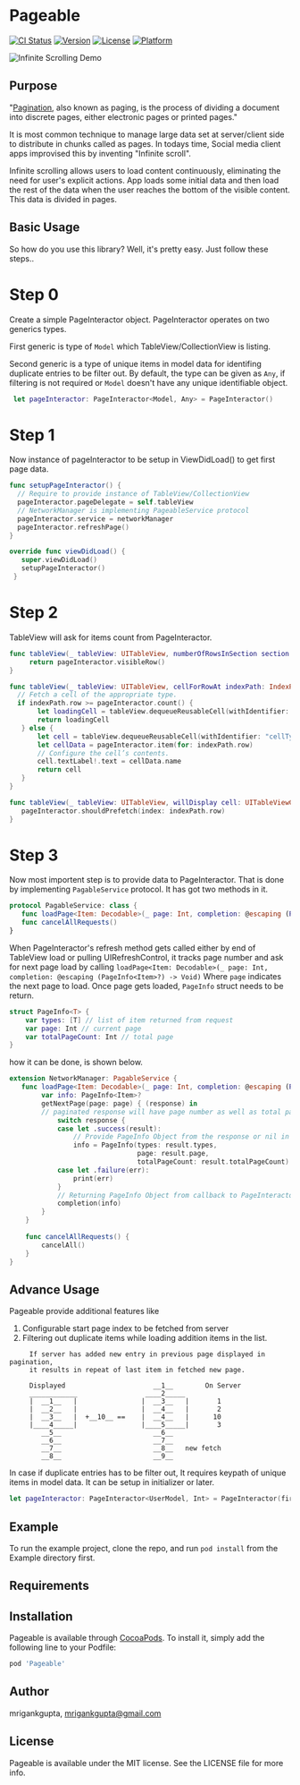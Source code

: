 # Pageable

[![CI Status](https://img.shields.io/travis/mrigankgupta/Pageable.svg?style=flat)](https://travis-ci.org/mrigankgupta/Pageable)
[![Version](https://img.shields.io/cocoapods/v/Pageable.svg?style=flat)](https://cocoapods.org/pods/Pageable)
[![License](https://img.shields.io/cocoapods/l/Pageable.svg?style=flat)](https://cocoapods.org/pods/Pageable)
[![Platform](https://img.shields.io/cocoapods/p/Pageable.svg?style=flat)](https://cocoapods.org/pods/Pageable)


![Infinite Scrolling Demo](./demo.gif)

## Purpose
"[Pagination](https://en.wikipedia.org/wiki/Pagination), also known as paging, is the process of dividing a document into discrete pages, either electronic pages or printed pages."

It is most common technique to manage large data set at server/client side to distribute in chunks called as pages. In todays time, Social media client apps improvised this by inventing "Infinite scroll".
 
Infinite scrolling allows users to load content continuously, eliminating the need for user's explicit actions. App loads some initial data and then load the rest of the data when the user reaches the bottom of the visible content. This data is divided in pages.


## Basic Usage

So how do you use this library? Well, it's pretty easy. Just follow these steps..
# Step 0
Create a simple PageInteractor object. PageInteractor operates on two generics types. 

First generic is type of `Model` which TableView/CollectionView is listing.

Second generic is a type of unique items in model data for identifing duplicate entries to be filter out.
By default, the type can be given as `Any`, if filtering is not required or `Model` doesn't have any unique identifiable object.

```swift
 let pageInteractor: PageInteractor<Model, Any> = PageInteractor()
```

# Step 1
Now instance of pageInteractor to be setup in ViewDidLoad() to get first page data.
```swift
func setupPageInteractor() {
  // Require to provide instance of TableView/CollectionView
  pageInteractor.pageDelegate = self.tableView
  // NetworkManager is implementing PageableService protocol
  pageInteractor.service = networkManager
  pageInteractor.refreshPage()
}

override func viewDidLoad() {
   super.viewDidLoad()
   setupPageInteractor()
 }
 ```
 # Step 2
 TableView will ask for items count from PageInteractor.
 ```swift
 func tableView(_ tableView: UITableView, numberOfRowsInSection section: Int) -> Int {
      return pageInteractor.visibleRow()
 }
 
 func tableView(_ tableView: UITableView, cellForRowAt indexPath: IndexPath) -> UITableViewCell {
   // Fetch a cell of the appropriate type.
   if indexPath.row >= pageInteractor.count() {
        let loadingCell = tableView.dequeueReusableCell(withIdentifier: "loadingCell", for: indexPath)
        return loadingCell
    } else {
        let cell = tableView.dequeueReusableCell(withIdentifier: "cellTypeIdentifier", for: indexPath)
        let cellData = pageInteractor.item(for: indexPath.row)
        // Configure the cell’s contents.
        cell.textLabel!.text = cellData.name
        return cell
    }
}

func tableView(_ tableView: UITableView, willDisplay cell: UITableViewCell, forRowAt indexPath: IndexPath) {
    pageInteractor.shouldPrefetch(index: indexPath.row)
}
 ```
 # Step 3
Now most importent step is to provide data to PageInteractor. That is done by implementing `PagableService` protocol. It has got two methods in it.
 ```swift
 protocol PagableService: class {
    func loadPage<Item: Decodable>(_ page: Int, completion: @escaping (PageInfo<Item>?) -> Void)
    func cancelAllRequests()
}
```
When PageInteractor's refresh method gets called either by end of TableView load or pulling UIRefreshControl, it tracks page number and ask for next page load by calling 
`loadPage<Item: Decodable>(_ page: Int, completion: @escaping (PageInfo<Item>?) -> Void)`
Where `page` indicates the next page to load. Once page gets loaded, `PageInfo` struct needs to be return.
```swift
struct PageInfo<T> {
    var types: [T] // list of item returned from request
    var page: Int // current page
    var totalPageCount: Int // total page
}
```
how it can be done, is shown below.
```swift
extension NetworkManager: PagableService {
   func loadPage<Item: Decodable>(_ page: Int, completion: @escaping (PageInfo<Item>?) -> Void) {
        var info: PageInfo<Item>?
        getNextPage(page: page) { (response) in
        // paginated response will have page number as well as total page
            switch response {
            case let .success(result):
                // Provide PageInfo Object from the response or nil in case no response
                info = PageInfo(types: result.types,
                                page: result.page,
                                totalPageCount: result.totalPageCount)
            case let .failure(err):
                print(err)
            }
            // Returning PageInfo Object from callback to PageInteractor
            completion(info)
        }
    }
    
    func cancelAllRequests() {
        cancelAll()
    }
}
```

## Advance Usage
Pageable provide additional features like 
1. Configurable start page index to be fetched from server
2. Filtering out duplicate items while loading addition items in the list.

```
     If server has added new entry in previous page displayed in pagination,
     it results in repeat of last item in fetched new page.
     
     Displayed                      __1__        On Server
     ____________                 ____2_____
     |  __1__   |                |  __3__   |       1
     |  __2__   |                |  __4__   |       2
     |  __3__   |  +__10__ ==    |  __4__   |      10
     |____4_____|                |____5_____|       3
        __5__                       __6__
        __6__                       __7__
        __7__                       __8__   new fetch
        __8__                       __9__
```
In case if duplicate entries has to be filter out, It requires keypath of unique items in model data. It can be setup in initializer or later.
        
```swift
let pageInteractor: PageInteractor<UserModel, Int> = PageInteractor(firstPage: 1, service: networkManager, keyPath: \UserModel.id)
```

## Example
To run the example project, clone the repo, and run `pod install` from the Example directory first.

## Requirements

## Installation

Pageable is available through [CocoaPods](https://cocoapods.org). To install
it, simply add the following line to your Podfile:

```ruby
pod 'Pageable'
```

## Author

mrigankgupta, mrigankgupta@gmail.com

## License

Pageable is available under the MIT license. See the LICENSE file for more info.
